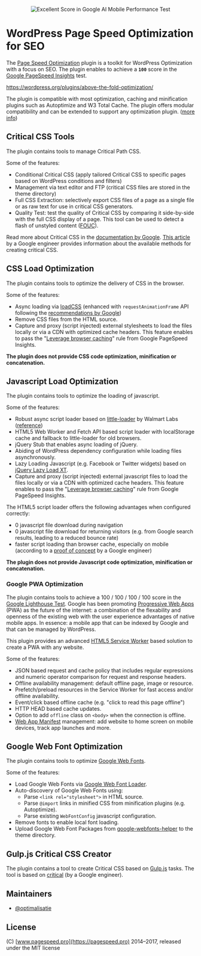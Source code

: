 <p align="center"><img src="https://github.com/optimalisatie/above-the-fold-optimization/blob/master/banner-772x250.jpg" alt="Excellent Score in Google AI Mobile Performance Test"></p>

# WordPress Page Speed Optimization for SEO

The [Page Speed Optimization](https://wordpress.org/plugins/above-the-fold-optimization/) plugin is a toolkit for WordPress Optimization with a focus on SEO. The plugin enables to achieve a **`100`** score in the [Google PageSpeed Insights](https://developers.google.com/speed/pagespeed/insights/) test. 

https://wordpress.org/plugins/above-the-fold-optimization/

The plugin is compatible with most optimization, caching and minification plugins such as Autoptimize and W3 Total Cache. The plugin offers modular compatibility and can be extended to support any optimization plugin. ([more info](https://github.com/optimalisatie/above-the-fold-optimization/tree/master/trunk/modules/plugins/))

## Critical CSS Tools

The plugin contains tools to manage Critical Path CSS. 

Some of the features:

* Conditional Critical CSS (apply tailored Critical CSS to specific pages based on WordPress conditions and filters)
* Management via text editor and FTP (critical CSS files are stored in the theme directory)
* Full CSS Extraction: selectively export CSS files of a page as a single file or as raw text for use in critical CSS generators.
* Quality Test: test the quality of Critical CSS by comparing it side-by-side with the full CSS display of a page. This tool can be used to detect a flash of unstyled content ([FOUC](https://en.wikipedia.org/wiki/Flash_of_unstyled_content)).

Read more about Critical CSS in the [documentation by Google](https://developers.google.com/speed/docs/insights/PrioritizeVisibleContent). 
[This article](https://github.com/addyosmani/critical-path-css-tools) by a Google engineer provides information about the available methods for creating critical CSS. 

## CSS Load Optimization

The plugin contains tools to optimize the delivery of CSS in the browser.

Some of the features:

* Async loading via [loadCSS](https://github.com/filamentgroup/loadCSS) (enhanced with `requestAnimationFrame` API following the [recommendations by Google](https://developers.google.com/speed/docs/insights/OptimizeCSSDelivery))
* Remove CSS files from the HTML source.
* Capture and proxy (script injected) external stylesheets to load the files locally or via a CDN with optimized cache headers. This feature enables to pass the "[Leverage browser caching](https://developers.google.com/speed/docs/insights/LeverageBrowserCaching)" rule from Google PageSpeed Insights.

**The plugin does not provide CSS code optimization, minification or concatenation.**

## Javascript Load Optimization

The plugin contains tools to optimize the loading of javascript.

Some of the features:
* Robust async script loader based on [little-loader](https://github.com/walmartlabs/little-loader) by Walmart Labs ([reference](https://formidable.com/blog/2016/01/07/the-only-correct-script-loader-ever-made/))
* HTML5 Web Worker and Fetch API based script loader with localStorage cache and fallback to little-loader for old browsers.
* jQuery Stub that enables async loading of jQuery.
* Abiding of WordPress dependency configuration while loading files asynchronously.
* Lazy Loading Javascript (e.g. Facebook or Twitter widgets) based on [jQuery Lazy Load XT](https://github.com/ressio/lazy-load-xt#widgets).
* Capture and proxy (script injected) external javascript files to load the files locally or via a CDN with optimized cache headers. This feature enables to pass the "[Leverage browser caching](https://developers.google.com/speed/docs/insights/LeverageBrowserCaching)" rule from Google PageSpeed Insights.

The HTML5 script loader offers the following advantages when configured correctly:

* 0 javascript file download during navigation
* 0 javascript file download for returning visitors (e.g. from Google search results, leading to a reduced bounce rate)
* faster script loading than browser cache, especially on mobile (according to a [proof of concept](https://addyosmani.com/basket.js/) by a Google engineer)

**The plugin does not provide Javascript code optimization, minification or concatenation.**

### Google PWA Optimization

The plugin contains tools to achieve a 100 / 100 / 100 / 100 score in the [Google Lighthouse Test](https://developers.google.com/web/tools/lighthouse/). Google has been promoting [Progressive Web Apps](https://developers.google.com/web/progressive-web-apps/) (PWA) as the future of the internet: a combination of the flexability and openness of the existing web with the user experience advantages of native mobile apps. In essence: a mobile app that can be indexed by Google and that can be managed by WordPress. 

This plugin provides an advanced [HTML5 Service Worker](https://developers.google.com/web/fundamentals/getting-started/primers/service-workers) based solution to create a PWA with any website.

Some of the features:

* JSON based request and cache policy that includes regular expressions and numeric operator comparison for request and response headers.
* Offline availability management: default offline page, image or resource.
* Prefetch/preload resources in the Service Worker for fast access and/or offline availability.
* Event/click based offline cache (e.g. "click to read this page offline")
* HTTP HEAD based cache updates.
* Option to add `offline` class on `<body>` when the connection is offline.
* [Web App Manifest](https://developers.google.com/web/fundamentals/engage-and-retain/web-app-manifest/) management: add website to home screen on mobile devices, track app launches and more.

## Google Web Font Optimization

The plugin contains tools to optimize [Google Web Fonts](https://fonts.google.com/). 

Some of the features:

* Load Google Web Fonts via [Google Web Font Loader](https://github.com/typekit/webfontloader).
* Auto-discovery of Google Web Fonts using:
	* Parse `<link rel="stylesheet">` in HTML source.
	* Parse `@import` links in minified CSS from minification plugins (e.g. Autoptimize).
	* Parse existing `WebFontConfig` javascript configuration.
* Remove fonts to enable local font loading.
* Upload Google Web Font Packages from [google-webfonts-helper](https://google-webfonts-helper.herokuapp.com/) to the theme directory.

## Gulp.js Critical CSS Creator

The plugin contains a tool to create Critical CSS based on [Gulp.js](https://gulpjs.com/) tasks. The tool is based on [critical](https://github.com/addyosmani/critical) (by a Google engineer).

## Maintainers

* [@optimalisatie](https://github.com/optimalisatie)

## License

(C) [www.pagespeed.pro](https://pagespeed.pro) 2014–2017, released under the MIT license
